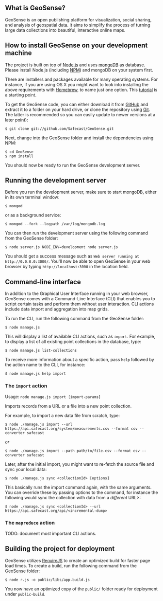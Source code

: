 ## What is GeoSense?

GeoSense is an open publishing platform for visualization, social sharing, and analysis of geospatial data. It aims to simplify the process of turning large 
data collections into beautiful, interactive online maps.

## How to install GeoSense on your development machine

The project is built on top of [Node.js](http://nodejs.org/) and uses 
[mongoDB](http://www.mongodb.org/) as database. Please install Node.js 
(including [NPM](https://npmjs.org/)) and mongoDB on your system first.

There are installers and packages available for many operating systems. For 
instance, if you are using OS X you might want to look into installing the 
above requirements with [Homebrew](http://mxcl.github.com/homebrew/), to name 
just one option. This 
[tutorial](http://dreamerslab.com/blog/en/how-to-setup-a-node-js-development-environment-on-mac-osx-lion/) is a starting point.

To get the GeoSense code, you can either download it from 
[GitHub](https://github.com/Safecast/GeoSense) and extract it to a folder on
your hard drive, or clone the repository using [Git](http://git-scm.com/). 
The latter is recommended so you can easily update to newer versions at a 
later point):

	$ git clone git://github.com/Safecast/GeoSense.git

Next, change into the GeoSense folder and install the dependencies using NPM:

	$ cd GeoSense
	$ npm install

You should now be ready to run the GeoSense development server.


## Running the development server

Before you run the development server, make sure to start mongoDB, either in 
its own terminal window:

	$ mongod

or as a background service:

	$ mongod --fork --logpath /var/log/mongodb.log

You can then run the development server using the following command from the 
GeoSense folder:

	$ node server.js NODE_ENV=development node server.js

You should get a success message such as `Web server running at 
http://0.0.0.0:3000/`. You'll now be able to open GeoSense in your web
browser by typing `http://localhost:3000` in the location field.


## Command-line interface

In addition to the Graphical User Interface running in your web browser, 
GeoSense comes with a Command-Line Interface (CLI) that enables you to script 
certain tasks and perform them without user interaction. CLI actions include
data import and aggregation into map grids.

To run the CLI, run the following command from the GeoSense folder:

	$ node manage.js

This will display a list of available CLI actions, such as `import`. For 
example, to display a list of all existing point collections in the database, 
type:

	$ node manage.js list-collections

To receive more information about a specific action, pass `help` followed by 
the action name to the CLI, for instance:

	$ node manage.js help import


### The `import` action

Usage: `node manage.js import [import-params]`

Imports records from a URL or a file into a new point collection.

For example, to import a new data file from scratch, type:

	$ node ./manage.js import --url https://api.safecast.org/system/measurements.csv --format csv --converter safecast

*or*

	$ node ./manage.js import --path path/to/file.csv --format csv --converter safecast

Later, after the initial import, you might want to re-fetch the source file and sync your local data:

	$ node ./manage.js sync <collectionId> [options]

This basically runs the import command again, with the same arguments. You can override these by passing options to the command, for instance the following would sync the collection with data from a *different* URL>:

	$ node ./manage.js sync <collectionId> --url https://api.safecast.org/api/<incremental-dump>


### The `mapreduce` action

TODO: document most important CLI actions.


## Building the project for deployment

GeoSense utilizes [RequireJS](http://requirejs.org/) to create an optimized 
build for faster page load times. To create a build, run the following command 
from the GeoSense folder:

	$ node r.js -o public/libs/app.build.js

You now have an optimized copy of the `public/` folder ready for deployment 
under `public-build`.
